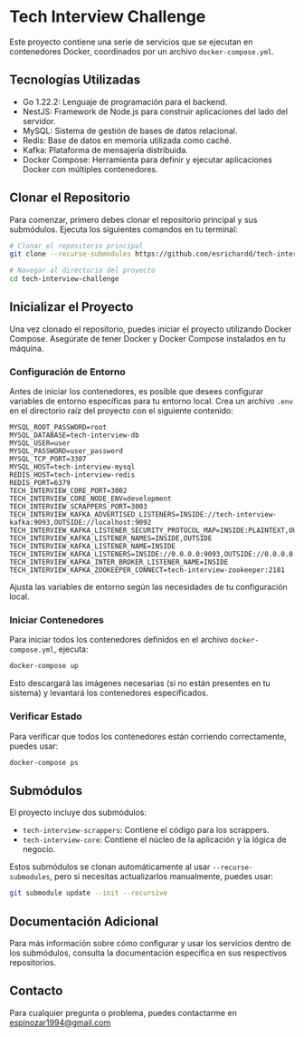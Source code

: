 # Tech Interview Challenge

Este proyecto contiene una serie de servicios que se ejecutan en contenedores Docker, coordinados por un archivo `docker-compose.yml`.

## Tecnologías Utilizadas
- Go 1.22.2: Lenguaje de programación para el backend.
- NestJS: Framework de Node.js para construir aplicaciones del lado del servidor.
- MySQL: Sistema de gestión de bases de datos relacional.
- Redis: Base de datos en memoria utilizada como caché.
- Kafka: Plataforma de mensajería distribuida.
- Docker Compose: Herramienta para definir y ejecutar aplicaciones Docker con múltiples contenedores.

## Clonar el Repositorio

Para comenzar, primero debes clonar el repositorio principal y sus submódulos. Ejecuta los siguientes comandos en tu terminal:

```bash
# Clonar el repositorio principal
git clone --recurse-submodules https://github.com/esrichardd/tech-interview-challenge.git

# Navegar al directorio del proyecto
cd tech-interview-challenge
```

## Inicializar el Proyecto

Una vez clonado el repositorio, puedes iniciar el proyecto utilizando Docker Compose. Asegúrate de tener Docker y Docker Compose instalados en tu máquina.

### Configuración de Entorno

Antes de iniciar los contenedores, es posible que desees configurar variables de entorno específicas para tu entorno local. Crea un archivo `.env` en el directorio raíz del proyecto con el siguiente contenido:

```
MYSQL_ROOT_PASSWORD=root
MYSQL_DATABASE=tech-interview-db
MYSQL_USER=user
MYSQL_PASSWORD=user_password
MYSQL_TCP_PORT=3307
MYSQL_HOST=tech-interview-mysql
REDIS_HOST=tech-interview-redis
REDIS_PORT=6379
TECH_INTERVIEW_CORE_PORT=3002
TECH_INTERVIEW_CORE_NODE_ENV=development
TECH_INTERVIEW_SCRAPPERS_PORT=3003
TECH_INTERVIEW_KAFKA_ADVERTISED_LISTENERS=INSIDE://tech-interview-kafka:9093,OUTSIDE://localhost:9092
TECH_INTERVIEW_KAFKA_LISTENER_SECURITY_PROTOCOL_MAP=INSIDE:PLAINTEXT,OUTSIDE:PLAINTEXT
TECH_INTERVIEW_KAFKA_LISTENER_NAMES=INSIDE,OUTSIDE
TECH_INTERVIEW_KAFKA_LISTENER_NAME=INSIDE
TECH_INTERVIEW_KAFKA_LISTENERS=INSIDE://0.0.0.0:9093,OUTSIDE://0.0.0.0:9092
TECH_INTERVIEW_KAFKA_INTER_BROKER_LISTENER_NAME=INSIDE
TECH_INTERVIEW_KAFKA_ZOOKEEPER_CONNECT=tech-interview-zookeeper:2181
```

Ajusta las variables de entorno según las necesidades de tu configuración local.

### Iniciar Contenedores

Para iniciar todos los contenedores definidos en el archivo `docker-compose.yml`, ejecuta:

```bash
docker-compose up
```

Esto descargará las imágenes necesarias (si no están presentes en tu sistema) y levantará los contenedores especificados.

### Verificar Estado

Para verificar que todos los contenedores están corriendo correctamente, puedes usar:

```bash
docker-compose ps
```

## Submódulos

El proyecto incluye dos submódulos:

- `tech-interview-scrappers`: Contiene el código para los scrappers.
- `tech-interview-core`: Contiene el núcleo de la aplicación y la lógica de negocio.

Estos submódulos se clonan automáticamente al usar `--recurse-submodules`, pero si necesitas actualizarlos manualmente, puedes usar:

```bash
git submodule update --init --recursive
```

## Documentación Adicional

Para más información sobre cómo configurar y usar los servicios dentro de los submódulos, consulta la documentación específica en sus respectivos repositorios.

## Contacto

Para cualquier pregunta o problema, puedes contactarme en espinozar1994@gmail.com